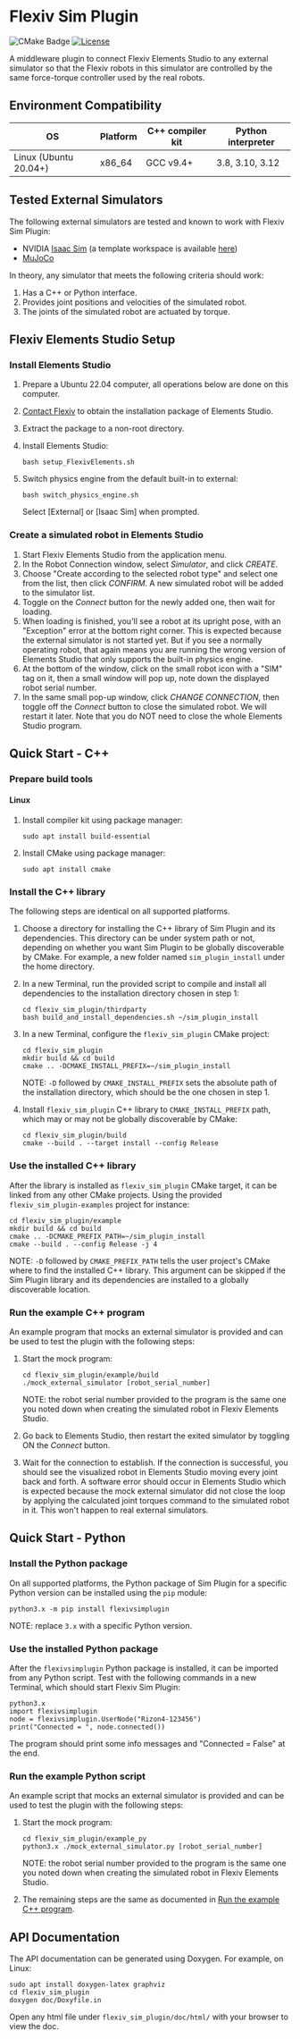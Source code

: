 # Flexiv Sim Plugin

![CMake Badge](https://github.com/flexivrobotics/flexiv_sim_plugin/actions/workflows/cmake.yml/badge.svg)
[![License](https://img.shields.io/badge/License-Apache%202.0-blue.svg)](https://www.apache.org/licenses/LICENSE-2.0.html)

A middleware plugin to connect Flexiv Elements Studio to any external simulator so that the Flexiv robots in this simulator are controlled by the same force-torque controller used by the real robots.

## Environment Compatibility

| **OS**                | **Platform** | **C++ compiler kit** | **Python interpreter** |
| --------------------- | ------------ | -------------------- | ---------------------- |
| Linux (Ubuntu 20.04+) | x86_64       | GCC v9.4+            | 3.8, 3.10, 3.12        |

## Tested External Simulators

The following external simulators are tested and known to work with Flexiv Sim Plugin:

- NVIDIA [Isaac Sim](https://developer.nvidia.com/isaac/sim) (a template workspace is available [here](https://github.com/flexivrobotics/isaac_sim_ws))
- [MuJoCo](https://mujoco.org/)

In theory, any simulator that meets the following criteria should work:

1. Has a C++ or Python interface.
2. Provides joint positions and velocities of the simulated robot.
3. The joints of the simulated robot are actuated by torque.

## Flexiv Elements Studio Setup

### Install Elements Studio

1. Prepare a Ubuntu 22.04 computer, all operations below are done on this computer.
2. [Contact Flexiv](https://www.flexiv.com/contact) to obtain the installation package of Elements Studio.
3. Extract the package to a non-root directory.
4. Install Elements Studio:

       bash setup_FlexivElements.sh

5. Switch physics engine from the default built-in to external:

       bash switch_physics_engine.sh

   Select [External] or [Isaac Sim] when prompted.

### Create a simulated robot in Elements Studio

1. Start Flexiv Elements Studio from the application menu.
2. In the Robot Connection window, select *Simulator*, and click *CREATE*.
3. Choose "Create according to the selected robot type" and select one from the list, then click *CONFIRM*. A new simulated robot will be added to the simulator list.
4. Toggle on the *Connect* button for the newly added one, then wait for loading.
5. When loading is finished, you'll see a robot at its upright pose, with an "Exception" error at the bottom right corner. This is expected because the external simulator is not started yet. But if you see a normally operating robot, that again means you are running the wrong version of Elements Studio that only supports the built-in physics engine.
6. At the bottom of the window, click on the small robot icon with a "SIM" tag on it, then a small window will pop up, note down the displayed robot serial number.
7. In the same small pop-up window, click *CHANGE CONNECTION*, then toggle off the *Connect* button to close the simulated robot. We will restart it later. Note that you do NOT need to close the whole Elements Studio program.

## Quick Start - C++

### Prepare build tools

#### Linux

1. Install compiler kit using package manager:

       sudo apt install build-essential

2. Install CMake using package manager:

       sudo apt install cmake

### Install the C++ library

The following steps are identical on all supported platforms.

1. Choose a directory for installing the C++ library of Sim Plugin and its dependencies. This directory can be under system path or not, depending on whether you want Sim Plugin to be globally discoverable by CMake. For example, a new folder named ``sim_plugin_install`` under the home directory.
2. In a new Terminal, run the provided script to compile and install all dependencies to the installation directory chosen in step 1:

       cd flexiv_sim_plugin/thirdparty
       bash build_and_install_dependencies.sh ~/sim_plugin_install

3. In a new Terminal, configure the ``flexiv_sim_plugin`` CMake project:

       cd flexiv_sim_plugin
       mkdir build && cd build
       cmake .. -DCMAKE_INSTALL_PREFIX=~/sim_plugin_install

   NOTE: ``-D`` followed by ``CMAKE_INSTALL_PREFIX`` sets the absolute path of the installation directory, which should be the one chosen in step 1.

4. Install ``flexiv_sim_plugin`` C++ library to ``CMAKE_INSTALL_PREFIX`` path, which may or may not be globally discoverable by CMake:

       cd flexiv_sim_plugin/build
       cmake --build . --target install --config Release

### Use the installed C++ library

After the library is installed as ``flexiv_sim_plugin`` CMake target, it can be linked from any other CMake projects. Using the provided `flexiv_sim_plugin-examples` project for instance:

    cd flexiv_sim_plugin/example
    mkdir build && cd build
    cmake .. -DCMAKE_PREFIX_PATH=~/sim_plugin_install
    cmake --build . --config Release -j 4

NOTE: ``-D`` followed by ``CMAKE_PREFIX_PATH`` tells the user project's CMake where to find the installed C++ library. This argument can be skipped if the Sim Plugin library and its dependencies are installed to a globally discoverable location.

### Run the example C++ program

An example program that mocks an external simulator is provided and can be used to test the plugin with the following steps:

1. Start the mock program:

       cd flexiv_sim_plugin/example/build
       ./mock_external_simulator [robot_serial_number]

   NOTE: the robot serial number provided to the program is the same one you noted down when creating the simulated robot in Flexiv Elements Studio.

2. Go back to Elements Studio, then restart the exited simulator by toggling ON the *Connect* button.
3. Wait for the connection to establish. If the connection is successful, you should see the visualized robot in Elements Studio moving every joint back and forth. A software error should occur in Elements Studio which is expected because the mock external simulator did not close the loop by applying the calculated joint torques command to the simulated robot in it. This won't happen to real external simulators.

## Quick Start - Python

### Install the Python package

On all supported platforms, the Python package of Sim Plugin for a specific Python version can be installed using the `pip` module:

    python3.x -m pip install flexivsimplugin

NOTE: replace `3.x` with a specific Python version.

### Use the installed Python package

After the ``flexivsimplugin`` Python package is installed, it can be imported from any Python script. Test with the following commands in a new Terminal, which should start Flexiv Sim Plugin:

    python3.x
    import flexivsimplugin
    node = flexivsimplugin.UserNode("Rizon4-123456")
    print("Connected = ", node.connected())

The program should print some info messages and "Connected = False" at the end.

### Run the example Python script

An example script that mocks an external simulator is provided and can be used to test the plugin with the following steps:

1. Start the mock program:

       cd flexiv_sim_plugin/example_py
       python3.x ./mock_external_simulator.py [robot_serial_number]

   NOTE: the robot serial number provided to the program is the same one you noted down when creating the simulated robot in Flexiv Elements Studio.

2. The remaining steps are the same as documented in [Run the example C++ program](#run-the-example-c-program).

## API Documentation

The API documentation can be generated using Doxygen. For example, on Linux:

    sudo apt install doxygen-latex graphviz
    cd flexiv_sim_plugin
    doxygen doc/Doxyfile.in

Open any html file under ``flexiv_sim_plugin/doc/html/`` with your browser to view the doc.
